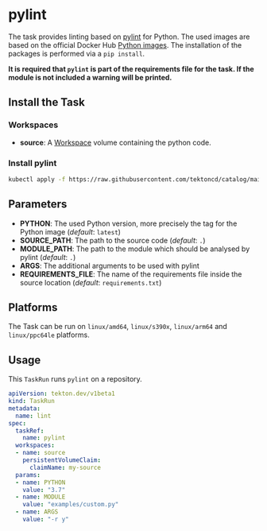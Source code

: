 # pylint

The task provides linting based on [pylint](https://pypi.org/project/pylint/) for Python. The used images are based on the official Docker Hub [Python images](https://hub.docker.com/_/python). The installation of the packages is performed via a `pip install`.

**It is required that `pylint` is part of the requirements file for the task. If the module is not included a warning will be printed.**

## Install the Task

### Workspaces

* **source**: A [Workspace](https://github.com/tektoncd/pipeline/blob/main/docs/workspaces.md) volume containing the python code.

### Install pylint

```bash
kubectl apply -f https://raw.githubusercontent.com/tektoncd/catalog/main/task/pylint/0.1/pylint.yaml
```

## Parameters

* **PYTHON**: The used Python version, more precisely the tag for the Python image (_default_: `latest`)
* **SOURCE_PATH**: The path to the source code (_default_: `.`)
* **MODULE_PATH**: The path to the module which should be analysed by pylint (_default_: `.`)
* **ARGS**: The additional arguments to be used with pylint
* **REQUIREMENTS_FILE**: The name of the requirements file inside the source location (_default_: `requirements.txt`)

## Platforms

The Task can be run on `linux/amd64`, `linux/s390x`, `linux/arm64` and `linux/ppc64le` platforms.

## Usage

This `TaskRun` runs `pylint` on a repository.

```yaml
apiVersion: tekton.dev/v1beta1
kind: TaskRun
metadata:
  name: lint
spec:
  taskRef:
    name: pylint
  workspaces:
  - name: source
    persistentVolumeClaim:
      claimName: my-source
  params:
  - name: PYTHON
    value: "3.7"
  - name: MODULE
    value: "examples/custom.py"
  - name: ARGS
    value: "-r y"
```
